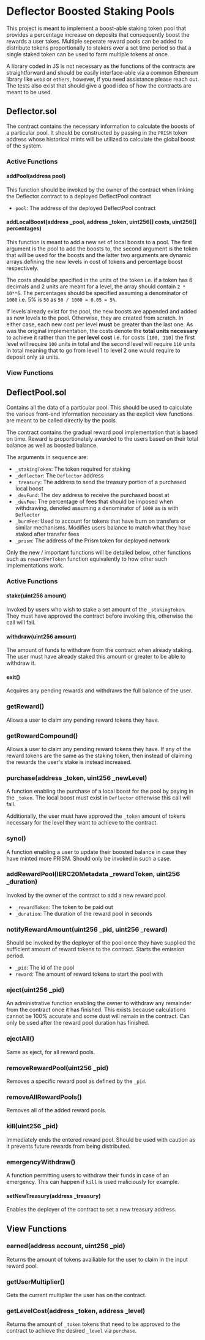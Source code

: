 # Deflector Boosted Staking Pools

This project is meant to implement a boost-able staking token pool that provides a percentage increase on deposits that consequently boost the rewards a user takes. Multiple seperate reward pools can be added to distribute tokens proportionally to stakers over a set time period so that a single staked token can be used to farm multiple tokens at once.

A library coded in JS is not necessary as the functions of the contracts are straightforward and should be easily interface-able via a common Ethereum library like `web3` or `ethers`, however, if you need assistance please reach out. The tests also exist that should give a good idea of how the contracts are meant to be used.

## Deflector.sol

The contract contains the necessary information to calculate the boosts of a particular pool. It should be constructed by passing in the `PRISM` token address whose historical mints will be utilized to calculate the global boost of the system.

### Active Functions

#### addPool(address pool)

This function should be invoked by the owner of the contract when linking the Deflector contract to a deployed DeflectPool contract

- `pool`: The address of the deployed DeflectPool contract

#### addLocalBoost(address \_pool, address \_token, uint256[] costs, uint256[] percentages)

This function is meant to add a new set of local boosts to a pool. The first argument is the pool to add the boosts to, the second argument is the token that will be used for the boosts and the latter two arguments are dynamic arrays defining the new levels in cost of tokens and percentage boost respectively.

The costs should be specified in the units of the token i.e. if a token has 6 decimals and 2 units are meant for a level, the array should contain `2 * 10**6`. The percentages should be specified assuming a denominator of `1000` i.e. 5% is `50` as `50 / 1000 = 0.05 = 5%`.

If levels already exist for the pool, the new boosts are appended and added as new levels to the pool. Otherwise, they are created from scratch. In either case, each new cost per level **must** be greater than the last one. As was the original implementation, the costs denote the **total units necessary** to achieve it rather than the **per level cost** i.e. for costs `[100, 110]` the first level will require `100` units in total and the second level will require `110` units in total meaning that to go from level 1 to level 2 one would require to deposit only `10` units.

### View Functions

## DeflectPool.sol

Contains all the data of a particular pool. This should be used to calculate the various front-end information necessary as the explicit view functions are meant to be called directly by the pools.

The contract contains the gradual reward pool implementation that is based on time. Reward is proportionately awarded to the users based on their total balance as well as boosted balance.

The arguments in sequence are:

- `_stakingToken`: The token required for staking
- `_deflector`: The `Deflector` address
- `_treasury`: The address to send the treasury portion of a purchased local boost
- `_devFund`: The dev address to receive the purchased boost at
- `_devFee`: The percentage of fees that should be imposed when withdrawing, denoted assuming a denominator of `1000` as is with `Deflector`
- `_burnFee`: Used to account for tokens that have burn on transfers or similar mechanisms. Modifies users balance to match what they have staked after transfer fees
- `_prism`: The address of the Prism token for deployed network

Only the new / important functions will be detailed below, other functions such as `rewardPerToken` function equivalently to how other such implementations work.

### Active Functions

#### stake(uint256 amount)

Invoked by users who wish to stake a set amount of the `_stakingToken`. They must have approved the contract before invoking this, otherwise the call will fail.

#### withdraw(uint256 amount)

The amount of funds to withdraw from the contract when already staking. The user must have already staked this amount or greater to be able to withdraw it.

#### exit()

Acquires any pending rewards and withdraws the full balance of the user.

### getReward()

Allows a user to claim any pending reward tokens they have.

### getRewardCompound()

Allows a user to claim any pending reward tokens they have. If any of the reward tokens are the same as the staking token, then instead of claiming the rewards the user's stake is instead increased.

### purchase(address _token, uint256 _newLevel)

A function enabling the purchase of a local boost for the pool by paying in the `_token`. The local boost must exist in `Deflector` otherwise this call will fail.

Additionally, the user must have approved the `_token` amount of tokens necessary for the level they want to achieve to the contract.

### sync()

A function enabling a user to update their boosted balance in case they have minted more PRISM. Should only be invoked in such a case.

### addRewardPool(IERC20Metadata _rewardToken, uint256 _duration)

Invoked by the owner of the contract to add a new reward pool.

- `_rewardToken`: The token to be paid out
- `_duration`: The duration of the reward pool in seconds

### notifyRewardAmount(uint256 _pid, uint256 _reward)

Should be invoked by the deployer of the pool once they have supplied the sufficient amount of reward tokens to the contract. Starts the emission period.

- `_pid`: The id of the pool
- `reward`: The amount of reward tokens to start the pool with

### eject(uint256 _pid)

An administrative function enabling the owner to withdraw any remainder from the contract once it has finished. This exists because calculations cannot be 100% accurate and some dust will remain in the contract. Can only be used after the reward pool duration has finished.

### ejectAll()

Same as eject, for all reward pools.

### removeRewardPool(uint256 _pid)

Removes a specific reward pool as defined by the `_pid`.

### removeAllRewardPools()

Removes all of the added reward pools.

### kill(uint256 _pid)

Immediately ends the entered reward pool. Should be used with caution as it prevents future rewards from being distributed.

### emergencyWithdraw()

A function permitting users to withdraw their funds in case of an emergency. This can happen if `kill` is used maliciously for example.

#### setNewTreasury(address _treasury)

Enables the deployer of the contract to set a new treasury address.

## View Functions

### earned(address account, uint256 _pid)

Returns the amount of tokens availiable for the user to claim in the input reward pool.

### getUserMultiplier()

Gets the current multiplier the user has on the contract.

### getLevelCost(address _token, address _level)

Returns the amount of `_token` tokens that need to be approved to the contract to achieve the desired `_level` via `purchase`.
